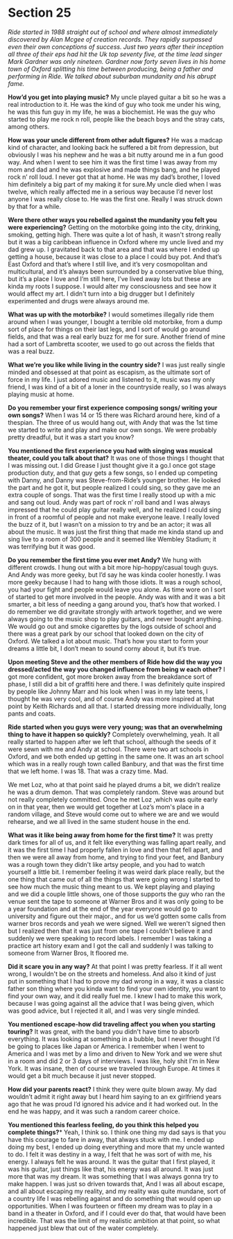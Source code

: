 # Section 25

*Ride started in 1988 straight out of school and where almost immediately discovered by Alan Mcgee of creation records. They rapidly surpassed even their own conceptions of success. Just two years after their inception all three of their eps had hit the Uk top seventy five, at the time lead singer Mark Gardner was only nineteen. Gardner now forty seven lives in his home town of Oxford splitting his time between producing, being a father and performing in Ride. We talked about suburban mundanity and his abrupt fame.*

**How’d you get into playing music?**
My uncle played guitar a bit so he was a real introduction to it. He was the kind of guy who took me under his wing, he was this fun guy in my life, he was a biochemist. He was the guy who started to play me rock n roll, people like the beach boys and the stray cats, among others.

**How was your uncle different from other adult figures?**
He was a madcap kind of character, and looking back he suffered a bit from depression, but obviously I was his nephew and he was a bit nutty around me in a fun good way. And when I went to see him it was the first time I was away from my mom and dad and he was explosive and made things bang, and he played rock n’ roll loud. I never got that at home. He was my dad’s brother, I loved him definitely a big part of my making it for sure.My uncle died when I was twelve, which really affected me in a serious way because I’d never lost anyone I was really close to. He was the first one. Really I was struck down by that for a while.

**Were there other ways you rebelled against the mundanity you felt you were experiencing?**
Getting on the motorbike going into the city, drinking, smoking, getting high. There was quite a lot of hash, it wasn't strong really but it was a big caribbean influence in Oxford where my uncle lived and my dad grew up. I gravitated back to that area and that was where I ended up getting a house, because it was close to a place I could buy pot. And that’s East Oxford and that’s where I still live, and it’s very cosmopolitan and multicultural, and it’s always been surrounded by a conservative blue thing, but it’s a place I love and I’m still here, I’ve lived away lots but these are kinda my roots I suppose. I would alter my consciousness and see how it would affect my art. I didn't turn into a big drugger but I definitely experimented and drugs were always around me.

**What was up with the motorbike?**
I would sometimes illegally ride them around when I was younger, I bought a terrible old motorbike, from a dump sort of place for things on their last legs, and I sort of would go around fields, and that was a real early buzz for me for sure. Another friend of mine had a sort of Lambretta scooter, we used to go out across the fields that was a real buzz.

**What we’re you like while living in the country side?**
I was just really single minded and obsessed at that point as escapism, as the ultimate sort of force in my life. I just adored music and listened to it, music was my only friend, I was kind of a bit of a loner in the countryside really, so I was always playing music at home.

**Do you remember your first experience composing songs/ writing your own songs?**
When I was 14 or 15 there was Richard around here, kind of a thespian. The three of us would hang out, with Andy that was the 1st time we started to write and play and make our own songs. We were probably pretty dreadful, but it was a start you know?

**You mentioned the first experience you had with singing was musical theater, could you talk about that?**
It was one of those things I thought that I was missing out. I did Grease I just thought give it a go.I once got stage production duty, and that guy gets a few songs, so I ended up competing with Danny, and Danny was Steve-from-Ride’s younger brother. He looked the part and he got it, but people realized I could sing, so they gave me an extra couple of songs. That was the first time I really stood up with a mic and sang out loud. Andy was part of rock n’ roll band and I was always impressed that he could play guitar really well, and he realized I could sing in front of a roomful of people and not make everyone leave. I really loved the buzz of it, but I wasn’t on a mission to try and be an actor; it was all about the music. It was just the first thing that made me kinda stand up and sing live to a room of 300 people and it seemed like Wembley Stadium; it was terrifying but it was good.

**Do you remember the first time you ever met Andy?**
We hung with different crowds. I hung out with a bit more hip-hoppy/casual tough guys. And Andy was more geeky, but I’d say he was kinda cooler honestly. I was more geeky because I had to hang with those idiots. It was a rough school, you had your fight and people would leave you alone. As time wore on I sort of started to get more involved in the people. Andy was with and it was a bit smarter, a bit less of needing a gang around you, that’s how that worked. I do remember we did gravitate strongly with artwork together, and we were always going to the music shop to play guitars, and never bought anything. We would go out and smoke cigarettes by the logs outside of school and there was a great park by our school that looked down on the city of Oxford. We talked a lot about music. That’s how you start to form your dreams a little bit, I don’t mean to sound corny about it, but it’s true.

**Upon meeting Steve and the other members of Ride how did the way you dressed/acted the way you changed influence from being w each other?**
I got more confident, got more broken away from the breakdance sort of phase, I still did a bit of graffiti here and there. I was definitely quite inspired by people like Johnny Marr and his look when I was in my late teens, I thought he was very cool, and of course Andy was more inspired at that point by Keith Richards and all that. I started dressing more individually, long pants and coats.


 **Ride started when you guys were very young; was that an overwhelming thing to have it happen so quickly?**
Completely overwhelming, yeah. It all really started to happen after we left that school, although the seeds of it were sewn with me and Andy at school. There were two art schools in Oxford, and we both ended up getting in the same one. It was an art school which was in a really rough town called Banbury, and that was the first time that we left home. I was 18. That was a crazy time. Mad.

We met Loz, who at that point said he played drums a bit, we didn’t realize he was a drum demon. That was completely random. Steve was around but not really completely committed. Once he met Loz ,which was quite early on in that year, then we would get together at Loz’s mom's place in a random village, and Steve would come out to where we are and we would rehearse, and we all lived in the same student house in the end.

**What was it like being away from home for the first time?**
It was pretty dark times for all of us, and it felt like everything was falling apart really, and it was the first time I had properly fallen in love and then that fell apart, and then we were all away from home, and trying to find your feet, and Banbury was a rough town they didn't like artsy people, and you had to watch yourself a little bit. I remember feeling it was weird dark place really, but the one thing that came out of all the things that were going wrong I started to see how much the music thing meant to us. We kept playing and playing and we did a couple little shows, one of those supports the guy who ran the venue sent the tape to someone at Warner Bros and it was only going to be a year foundation and at the end of the year everyone would go to university and figure out their major., and for us we’d gotten some calls from warner bros records and yeah we were signed. Well we weren't signed then but I realized then that it was just from one tape I couldn't believe it and suddenly we were speaking to record labels. I remember I was taking a practice art history exam and I got the call and suddenly I was talking to someone from Warner Bros, It floored me.

**Did it scare you in any way?**
At that point I was pretty fearless. If it all went wrong, I wouldn't be on the streets and homeless. And also it kind of just put in something that I had to prove my dad wrong in a way, it was a classic father son thing where you kinda want to find your own identity, you want to find your own way, and it did really fuel me. I knew I had to make this work, because I was going against all the advice that I was being given, which was good advice, but I rejected it all, and I was very single minded.

**You mentioned escape-how did traveling affect you when you starting touring?**
It was great, with the band you didn't have time to absorb everything. It was looking at something in a bubble, but I never thought I’d be going to places like Japan or America. I remember when I went to America and I was met by a limo and driven to New York and we were shut in a room and did 2 or 3 days of interviews. I was like, holy shit I'm in New York. It was insane, then of course we traveled through Europe. At times it would get a bit much because it just never stopped.

**How did your parents react?**
I think they were quite blown away. My dad wouldn’t admit it right away but I heard him saying to an ex girlfriend years ago that he was proud I’d ignored his advice and it had worked out. In the end he was happy, and it was such a random career choice.

**You mentioned this fearless feeling, do you think this helped you complete things?***
Yeah, I think so. I think one thing my dad says is that you have this courage to fare in away, that always stuck with me. I ended up doing my best, I ended up doing everything and more that my uncle wanted to do. I felt it was destiny in a way, I felt that he was sort of with me, his energy. I always felt he was around. It was the guitar that I first played, it was his guitar, just things like that, his energy was all around. It was just more that was my dream. It was something that I was always gonna try to make happen. I was just so driven towards that, And I was all about escape, and all about escaping my reality, and my reality was quite mundane, sort of a country life I was rebelling against and do something that would open up opportunities.
When I was fourteen or fifteen my dream was to play in a band in a theater in Oxford, and if I could ever do that, that would have been incredible. That was the limit of my realistic ambition at that point, so what happened just blew that out of the water completely.

